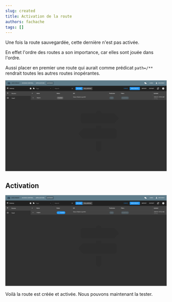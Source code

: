 ```yaml
---
slug: created
title: Activation de la route
authors: fachache
tags: []
---
```


Une fois la route sauvegardée, cette dernière n'est pas activée.

En effet l'ordre des routes a son importance, car elles sont jouée dans l'ordre.

Aussi placer en premier une route qui aurait comme prédicat `path=/**` rendrait toutes les autres routes inopérantes.

![created](img/route-created.png)

## Activation

![created](img/route-activated.png)

Voilà la route est créée et activée. Nous pouvons maintenant la tester.
